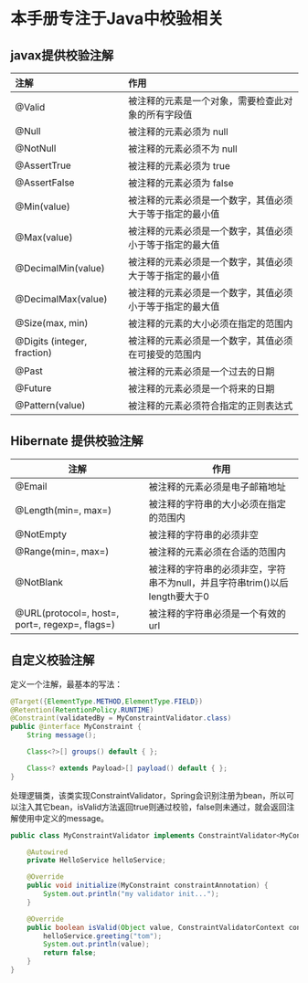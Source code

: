 # 本手册专注于Java中校验相关

## javax提供校验注解

| 注解                        | 作用                                                     |
| :-------------------------- | :------------------------------------------------------- |
| @Valid                      | 被注释的元素是一个对象，需要检查此对象的所有字段值       |
| @Null                       | 被注释的元素必须为 null                                  |
| @NotNull                    | 被注释的元素必须不为 null                                |
| @AssertTrue                 | 被注释的元素必须为 true                                  |
| @AssertFalse                | 被注释的元素必须为 false                                 |
| @Min(value)                 | 被注释的元素必须是一个数字，其值必须大于等于指定的最小值 |
| @Max(value)                 | 被注释的元素必须是一个数字，其值必须小于等于指定的最大值 |
| @DecimalMin(value)          | 被注释的元素必须是一个数字，其值必须大于等于指定的最小值 |
| @DecimalMax(value)          | 被注释的元素必须是一个数字，其值必须小于等于指定的最大值 |
| @Size(max, min)             | 被注释的元素的大小必须在指定的范围内                     |
| @Digits (integer, fraction) | 被注释的元素必须是一个数字，其值必须在可接受的范围内     |
| @Past                       | 被注释的元素必须是一个过去的日期                         |
| @Future                     | 被注释的元素必须是一个将来的日期                         |
| @Pattern(value)             | 被注释的元素必须符合指定的正则表达式                     |



## Hibernate 提供校验注解

 

| 注解                                                 | 作用                                                         |
| ---------------------------------------------------- | ------------------------------------------------------------ |
| @Email                                               | 被注释的元素必须是电子邮箱地址                               |
| @Length(min=, max=)                                  | 被注释的字符串的大小必须在指定的范围内                       |
| @NotEmpty                                            | 被注释的字符串的必须非空                                     |
| @Range(min=, max=)                                   | 被注释的元素必须在合适的范围内                               |
| @NotBlank                                            | 被注释的字符串的必须非空，字符串不为null，并且字符串trim()以后length要大于0 |
| @URL(protocol=,  host=,    port=,   regexp=, flags=) | 被注释的字符串必须是一个有效的url                            |



## 自定义校验注解

定义一个注解，最基本的写法：

```java
@Target({ElementType.METHOD,ElementType.FIELD})
@Retention(RetentionPolicy.RUNTIME)
@Constraint(validatedBy = MyConstraintValidator.class)
public @interface MyConstraint {
    String message();

    Class<?>[] groups() default { };

    Class<? extends Payload>[] payload() default { };
}
```

处理逻辑类，该类实现ConstraintValidator，Spring会识别注册为bean，所以可以注入其它bean，isValid方法返回true则通过校验，false则未通过，就会返回注解使用中定义的message。

```java
public class MyConstraintValidator implements ConstraintValidator<MyConstraint,Object> {

    @Autowired
    private HelloService helloService;

    @Override
    public void initialize(MyConstraint constraintAnnotation) {
        System.out.println("my validator init...");
    }

    @Override
    public boolean isValid(Object value, ConstraintValidatorContext context) {
        helloService.greeting("tom");
        System.out.println(value);
        return false;
    }
}
```